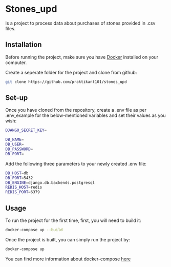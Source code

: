 # Stones_upd

Is a project to process data about purchases of stones provided in .csv files. 

## Installation

Before running the project, make sure you have [Docker](https://docs.docker.com/engine/install/) installed on your computer.

Create a seperate folder for the project and clone from github:

```bash
git clone https://github.com/praktikant101/stones_upd
```

## Set-up

Once you have cloned from the repository, create a .env file as per .env_example for the below-mentioned variables and set their values as you wish:

```bash
DJANGO_SECRET_KEY=

DB_NAME=
DB_USER=
DB_PASSWORD=
DB_PORT=
```

Add the following three parameters to your newly created .env file:

```bash
DB_HOST=db
DB_PORT=5432
DB_ENGINE=django.db.backends.postgresql
REDIS_HOST=redis
REDIS_PORT=6379
```

## Usage

To run the project for the first time, first, you will need to build it:

```bash
docker-compose up --build
```

Once the project is built, you can simply run the project by:

```bash
docker-compose up
```

You can find more information about docker-compose [here](https://docs.docker.com/get-started/08_using_compose/#:~:text=Docker%20Compose%20is%20a%20tool,or%20tear%20it%20all%20down.)





